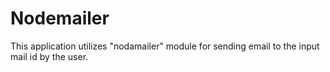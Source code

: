 # Nodemailer
This application utilizes "nodamailer" module for sending email to the input mail id by the user.
